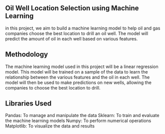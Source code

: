 ## Oil Well Location Selection using Machine Learning
in this project, we aim to build a machine learning model to help oil and gas companies choose the best location to drill an oil well. The model will predict the amount of oil in each well based on various features.

## Methodology
The machine learning model used in this project will be a linear regression model. This model will be trained on a sample of the data to learn the relationship between the various features and the oil in each well. The model will then be used to make predictions on new wells, allowing the companies to choose the best location to drill.

## Libraries Used
Pandas: To manage and manipulate the data
Sklearn: To train and evaluate the machine learning models
Numpy: To perform numerical operations
Matplotlib: To visualize the data and results